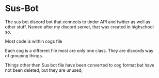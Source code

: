 # Sus-Bot
The sus bot discord bot that connects to tinder API and twitter
as well as other stuff. Named after my discord server, that was created in highschool so.

Most code is within cogs file

Each cog is a different file most are only one class. They are discords way of grouping things.

Things other then Sus bot file have been converted to cog format but have not been deleted, but they are unused,
